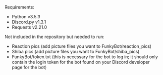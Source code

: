 Requirements:
- Python v3.5.3
- Discord.py v1.3.1
- Requests v2.21.0

Not included in the repository but needed to run:
- Reaction pics (add picture files you want to FunkyBot/reaction_pics)
- Shiba pics (add picture files you want to FunkyBot/shiba_pics)
- FunkyBot/token.txt (this is necessary for the bot to log in;
	it should only contain the login token for the bot
	found on your Discord developer page for the bot)